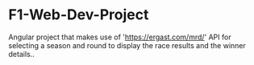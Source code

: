 # F1-Web-Dev-Project
Angular project that makes use of 'https://ergast.com/mrd/' API for selecting a season and round to display the race results and the winner details.. 
